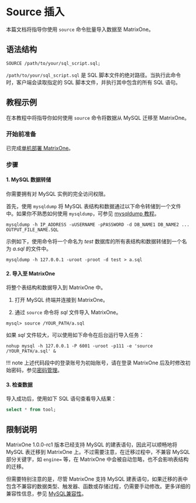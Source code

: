 # Source 插入

本篇文档将指导你使用 `source` 命令批量导入数据至 MatrixOne。

## 语法结构

```
SOURCE /path/to/your/sql_script.sql;
```

`/path/to/your/sql_script.sql` 是 SQL 脚本文件的绝对路径。当执行此命令时，客户端会读取指定的 SQL 脚本文件，并执行其中包含的所有 SQL 语句。

## 教程示例

在本教程中将指导你如何使用 `source` 命令将数据从 MySQL 迁移至 MatrixOne。

### 开始前准备

已完成[单机部署 MatrixOne](../../../Get-Started/install-standalone-matrixone.md)。

### 步骤

#### 1. MySQL 数据转储

你需要拥有对 MySQL 实例的完全访问权限。

首先，使用 `mysqldump` 将 MySQL 表结构和数据通过以下命令转储到一个文件中。如果你不熟悉如何使用 `mysqldump`，可参见 [mysqldump 教程](https://simplebackups.com/blog/the-complete-mysqldump-guide-with-examples/)。

```
mysqldump -h IP_ADDRESS -uUSERNAME -pPASSWORD -d DB_NAME1 DB_NAME2 ... OUTPUT_FILE_NAME.SQL
```

示例如下，使用命令将一个命名为 *test* 数据库的所有表结构和数据转储到一个名为 *a.sql* 的文件中。

```
mysqldump -h 127.0.0.1 -uroot -proot -d test > a.sql
```

#### 2. 导入至 MatrixOne

将整个表结构和数据导入到 MatrixOne 中。

1. 打开 MySQL 终端并连接到 MatrixOne。

2. 通过 `source` 命令将 *sql* 文件导入 MatrixOne。

```
mysql> source /YOUR_PATH/a.sql
```

如果 *sql* 文件较大，可以使用如下命令在后台运行导入任务：

```
nohup mysql -h 127.0.0.1 -P 6001 -uroot -p111 -e 'source /YOUR_PATH/a.sql' &
```

!!! note
       上述代码段中的登录账号为初始账号，请在登录 MatrixOne 后及时修改初始密码，参见[密码管理](../../../Security/password-mgmt.md)。

#### 3. 检查数据

导入成功后，使用如下 SQL 语句查看导入结果：

```sql
select * from tool;
```

## 限制说明

MatrixOne 1.0.0-rc1 版本已经支持 MySQL 的建表语句，因此可以顺畅地将 MySQL 表迁移到 MatrixOne 上。不过需要注意，在迁移过程中，不兼容 MySQL 部分关键字，如 `engine=` 等，在 MatrixOne 中会被自动忽略，也不会影响表结构的迁移。

但需要特别注意的是，尽管 MatrixOne 支持 MySQL 建表语句，如果迁移的表中包含不兼容的数据类型、触发器、函数或存储过程，仍需要手动修改。更多详细的兼容性信息，参见 [MySQL兼容性](../../../Overview/feature/mysql-compatibility.md)。
